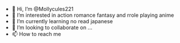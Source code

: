 - 👋 Hi, I’m @Mollycules221
- 👀 I’m interested in action romance fantasy and rrole playing anime
- 🌱 I’m currently learning no read japanese
- 💞️ I’m looking to collaborate on ...
- 📫 How to reach me

<!---
Mollycules221/Mollycules221 is a ✨ special ✨ repository because its `README.md` (this file) appears on your GitHub profile.
You can click the Preview link to take a look at your changes.
--->
